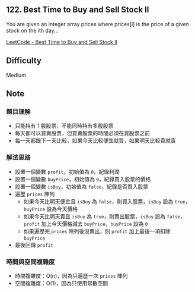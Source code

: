 ## 122. Best Time to Buy and Sell Stock II

You are given an integer array prices where prices[i] is the price of a given stock on the ith day...

[LeetCode - Best Time to Buy and Sell Stock II](https://leetcode.com/problems/best-time-to-buy-and-sell-stock-ii/description/?envType=problem-list-v2&envId=array)

## Difficulty

Medium

## Note

### 題目理解

- 只能持有 1 股股票，不能同時持有多股股票
- 每天都可以買賣股票，但買賣股票的時間必須在買股票之前
- 每一天都跟下一天比較，如果今天比較便宜就買，如果明天比較貴就賣

### 解法思路

- 設置一個變數 `profit`，初始值為 `0`，紀錄利潤
- 設置一個變數 `buyPrice`，初始值為 `0`，紀錄買入股票的價格
- 設置一個變數 `isBuy`，初始值為 `false`，紀錄是否買入股票
- 遍歷 `prices` 陣列
  - 如果今天比明天便宜且 `isBuy` 為 `false`，則買入股票，`isBuy` 設為 `true`，`buyPrice` 設為今天價格
  - 如果今天比明天貴且 `isBuy` 為 `true`，則賣出股票，`isBuy` 設為 `false`，`profit` 加上今天價格減去 `buyPrice`，`buyPrice` 設為 `0`
  - 如果遍歷完 `prices` 陣列後沒賣出，則 `profit` 加上最後一項扣除 `buyPrice`
- 最後回傳 `profit`

### 時間與空間複雜度

- 時間複雜度：O(n)，因為只遍歷一次 `prices` 陣列
- 空間複雜度：O(1)，因為只使用常數空間
